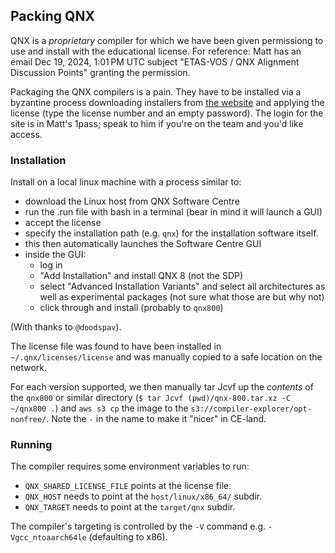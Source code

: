 ## Packing QNX

QNX is a _proprietary_ compiler for which we have been given permissiong to use and install with the educational license. For reference: Matt has an email Dec 19, 2024, 1:01 PM UTC subject "ETAS-VOS / QNX Alignment Discussion Points" granting the permission.

Packaging the QNX compilers is a pain. They have to be installed via a byzantine process downloading installers from [the website](https://www.qnx.com/download/group.html?programid=29178) and applying the license (type the license number and an empty password). The login for the site is in Matt's 1pass; speak to him if you're on the team and you'd like access.

### Installation

Install on a local linux machine with a process similar to:
- download the Linux host from QNX Software Centre
- run the .run file with bash in a terminal (bear in mind it will launch a GUI)
- accept the license
- specify the installation path (e.g. `qnx`) for the installation software itself.
- this then automatically launches the Software Centre GUI
- inside the GUI:
  - log in
  - "Add Installation" and install QNX 8 (not the SDP)
  - select "Advanced Installation Variants" and select all architectures as well as experimental packages (not sure what those are but why not)
  - click through and install (probably to `qnx800`)

(With thanks to `@doodspav`).

The license file was found to have been installed in `~/.qnx/licenses/license` and was manually copied to a safe location on the network.

For each version supported, we then manually tar Jcvf up the _contents_ of the `qnx800` or similar directory (`$ tar Jcvf (pwd)/qnx-800.tar.xz -C ~/qnx800 .`) and `aws s3 cp` the image to the `s3://compiler-explorer/opt-nonfree/`. Note the `-` in the name to make it "nicer" in CE-land.

### Running

The compiler requires some environment variables to run:
- `QNX_SHARED_LICENSE_FILE` points at the license file.
- `QNX_HOST` needs to point at the `host/linux/x86_64/` subdir.
- `QNX_TARGET` needs to point at the `target/qnx` subdir.

The compiler's targeting is controlled by the `-V` command e.g. `-Vgcc_ntoaarch64le` (defaulting to x86).
